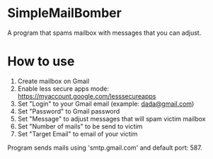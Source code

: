# SimpleMailBomber
A program that spams mailbox with messages that you can adjust.

# How to use
1. Create mailbox on Gmail
2. Enable less secure apps mode: https://myaccount.google.com/lesssecureapps
3. Set "Login" to your Gmail email (example: dada@gmail.com)
4. Set "Password" to Gmail password
5. Set "Message" to adjust messages that will spam victim mailbox
6. Set "Number of mails" to be send to victim
7. Set "Target Email" to email of your victim

Program sends mails using 'smtp.gmail.com' and default port: 587.
